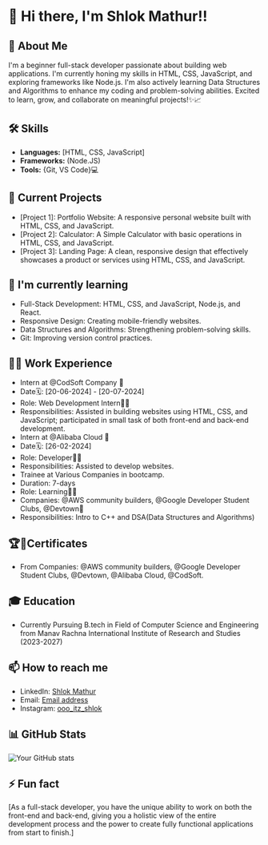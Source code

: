 # 👋 Hi there, I'm Shlok Mathur!!
## 🚀 About Me
I'm a beginner full-stack developer passionate about building web applications. I'm currently honing my skills in HTML, CSS, JavaScript, and exploring frameworks like Node.js. I'm also actively learning Data Structures and Algorithms to enhance my coding and problem-solving abilities. Excited to learn, grow, and collaborate on meaningful projects!✨📈
## 🛠 Skills
- **Languages:** [HTML, CSS, JavaScript]
- **Frameworks:** (Node.JS)
- **Tools:** {Git, VS Code}💻
## 🔭 Current Projects
- [Project 1]: Portfolio Website: A responsive personal website built with HTML, CSS, and JavaScript.
- [Project 2]: Calculator: A Simple Calculator with basic operations in HTML, CSS, and JavaScript.
- [Project 3]: Landing Page: A clean, responsive design that effectively showcases a product or services using  HTML, CSS, and JavaScript.
## 🌱 I'm currently learning
- Full-Stack Development: HTML, CSS, and JavaScript, Node.js, and React.
- Responsive Design: Creating mobile-friendly websites.
- Data Structures and Algorithms: Strengthening problem-solving skills.
- Git: Improving version control practices.
## 💼📌 Work Experience
- Intern at @CodSoft Company 👀
- Date🗓️: [20-06-2024] - [20-07-2024]
- Role: Web Development Intern🧑‍💻
- Responsibilities: Assisted in building websites using HTML, CSS, and JavaScript; participated in small task of both front-end and back-end development.
- Intern at @Alibaba Cloud 👀
- Date🗓️: [26-02-2024]
- Role: Developer👨‍💻
- Responsibilities: Assisted to develop websites.
- Trainee at Various Companies in bootcamp.
- Duration: 7-days
- Role: Learning🙇‍♂️
- Companies: @AWS community builders, @Google Developer Student Clubs, @Devtown🏢
- Responsibilities: Intro to C++ and DSA(Data Structures and Algorithms)

## 🏆📜Certificates
- From Companies: @AWS community builders, @Google Developer Student Clubs, @Devtown, @Alibaba Cloud, @CodSoft.

## 🎓 Education
- Currently Pursuing B.tech in Field of Computer Science and Engineering from Manav Rachna International Institute of Research and Studies (2023-2027)

## 📫 How to reach me 
- LinkedIn: [Shlok Mathur](https://www.linkedin.com/in/shlok-mathur-224b9a2aa?utm_source=share&utm_campaign=share_via&utm_content=profile&utm_medium=android_app)
- Email: [Email address](shlokmathuraaditya@gmail.com)
- Instagram: [ooo_itz_shlok](https://www.instagram.com/invites/contact/?igsh=1rjy6wl1df9c5&utm_content=nc1pu79)

## 📊 GitHub Stats
![Your GitHub stats](https://github-readme-stats.vercel.app/api?username=YourGitHubUsername&show_icons=true&theme=radical)

## ⚡ Fun fact
[As a full-stack developer, you have the unique ability to work on both the front-end and back-end, giving you a holistic view of the entire development process and the power to create fully functional applications from start to finish.]
